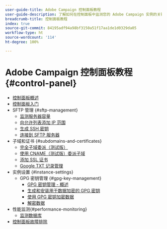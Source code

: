 ```yaml
---
user-guide-title: Adobe Campaign 控制面板教程
user-guide-description: 了解如何在控制面板中监测您的 Adobe Campaign 实例的关键资源和执行管理任务。
breadcrumb-title: 控制面板教程
index: true
source-git-commit: 84195adf94a98bf3150a51f17aa1de1d0329da05
workflow-type: ht
source-wordcount: '114'
ht-degree: 100%

---
```



# Adobe Campaign 控制面板教程 {#control-panel}

+ [控制面板概述](/help/control-panel-tutorials/control-panel-overview.md)
+ [控制面板入门](/help/control-panel-tutorials/getting-started-with-the-control-panel.md)
+ SFTP 管理 {#sftp-management}
   + [监测服务器容量](/help/control-panel-tutorials/sftp-management/monitoring-server-capacity.md)
   + [向允许列表添加 IP 范围](/help/control-panel-tutorials/sftp-management/adding-ip-range-to-allow-list.md)
   + [生成 SSH 密钥](/help/control-panel-tutorials/sftp-management/generate-ssh-key.md)
   + [连接到 SFTP 服务器](/help/control-panel-tutorials/sftp-management/connect-to-sftp-server.md)
+ 子域和证书 {#subdomains-and-certificates}
   + [完全子域委派（测试版）](/help/control-panel-tutorials/subdomains-and-certificates/subdomain-delegation.md)
   + [使用 CNAME（测试版）委派子域](/help/control-panel-tutorials/subdomains-and-certificates/delegating-subdomains-using-cname.md)
   + [添加 SSL 证书](/help/control-panel-tutorials/subdomains-and-certificates/adding-ssl-certificates.md)
   + [Google TXT 记录管理](/help/control-panel-tutorials/subdomains-and-certificates/google-txt-record-management.md)
+ 实例设置 {#instance-settings}
   + GPG 密钥管理 {#gpg-key-management}
      + [GPG 密钥管理 - 概述](/help/control-panel-tutorials/instance-settings/gpg-key-management/gpg-key-management-overview.md)
      + [生成和安装用于数据加密的 GPG 密钥](/help/control-panel-tutorials/instance-settings/gpg-key-management/generating-and-installing-gpg-keys-for-data-encryption.md)
      + [使用 GPG 密钥加密数据](/help/control-panel-tutorials/instance-settings/gpg-key-management/using-a-gpg-key-to-encrypt-data.md)
      + [解密数据](/help/control-panel-tutorials/instance-settings/gpg-key-management/decrypting-data.md)
+ 性能监测{#performance-monitoring}
   + [监测数据库](/help/control-panel-tutorials/performance-monitoring/monitoring-databases.md)
+ [控制面板故障排除](/help/control-panel-tutorials/trouble-shooting.md)